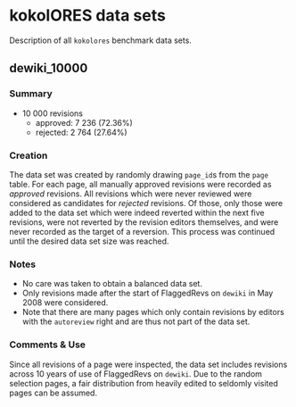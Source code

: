 # kokolORES data sets

Description of all `kokolores` benchmark data sets.

## dewiki_10000

### Summary

- 10 000 revisions
  - approved: 7 236 (72.36%)
  - rejected: 2 764 (27.64%)

### Creation

The data set was created by randomly drawing `page_id`s from the `page`
table. For each page, all manually approved revisions were recorded as
*approved* revisions. All revisions which were never reviewed were
considered as candidates for *rejected* revisions. Of those, only those
were added to the data set which were indeed reverted within the next
five revisions, were not reverted by the revision editors themselves, and
were never recorded as the target of a reversion. This process was continued
until the desired data set size was reached.

### Notes
- No care was taken to obtain a balanced data set.
- Only revisions made after the start of FlaggedRevs on `dewiki` in
  May 2008 were considered.
- Note that there are many pages which only contain revisions by editors
  with the `autoreview` right and are thus not part of the data set.

### Comments & Use
Since all revisions of a page were inspected, the data set includes
revisions across 10 years of use of FlaggedRevs on `dewiki`. Due to
the random selection pages, a fair distribution from heavily edited
to seldomly visited pages can be assumed.
